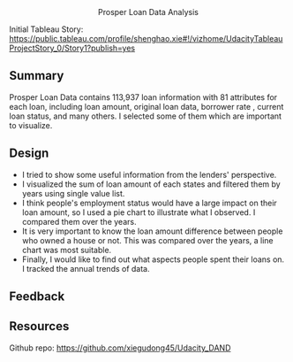 <center> Prosper Loan Data Analysis</center>

Initial Tableau Story:
https://public.tableau.com/profile/shenghao.xie#!/vizhome/UdacityTableauProjectStory_0/Story1?publish=yes

## Summary
Prosper Loan Data contains 113,937 loan information with 81 attributes for each loan, including loan amount, original loan data, borrower rate , current loan status, and many others. I selected some of them which are important to visualize.

## Design
* I tried to show some useful information from the lenders' perspective.
* I visualized the sum of loan amount of each states and filtered them by years using single value list.
* I think people's employment status would have a large impact on their loan amount, so I used a pie chart to illustrate what I observed. I compared them over the years.
* It is very important to know the loan amount difference between people who owned a house or not. This was compared over the years, a line chart was most suitable.
* Finally, I would like to find out what aspects people spent their loans on. I tracked the annual trends of data.

## Feedback

## Resources
Github repo: https://github.com/xiegudong45/Udacity_DAND
